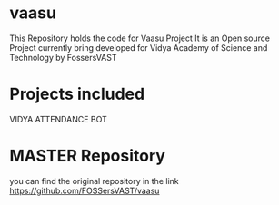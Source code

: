 # vaasu
This Repository holds the code for Vaasu Project
It is an Open source Project currently bring developed for Vidya Academy of Science and Technology by FossersVAST

# Projects included 

VIDYA ATTENDANCE BOT

# MASTER Repository 

you can find the original repository in the link
https://github.com/FOSSersVAST/vaasu

